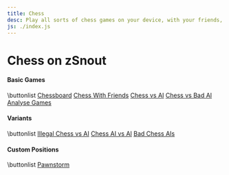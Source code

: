 ```yaml
---
title: Chess
desc: Play all sorts of chess games on your device, with your friends, against computers, or play new variants!
js: ./index.js
---
```


# Chess on zSnout

#### Basic Games

\buttonlist
[Chessboard](/chess/)
[Chess With Friends](/chess/online/)
[Chess vs AI](/chess/vsai/)
[Chess vs Bad AI](/chess/vsrandom/)
[Analyse Games](/chess/analysis/)

#### Variants

\buttonlist
[Illegal Chess vs AI](/chess/illegal/)
[Chess AI vs AI](/chess/engine/)
[Bad Chess AIs](/chess/random/)

#### Custom Positions

\buttonlist
[Pawnstorm](/chess/#rank-134-P;square-e1-K;rank-5-ePPeePPe;rank-7-e)
